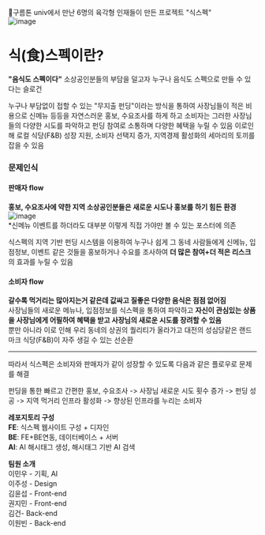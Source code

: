 🌸구름톤 univ에서 만난 6명의 육각형 인재들이 만든 프로젝트 "식스펙"  
![image](https://github.com/9roomthon-sixpack/.github/assets/108683454/7087de69-6da5-4e76-a179-91814c5935d6)
# 식(食)스펙이란?
**"음식도 스펙이다"**
소상공인분들의 부담을 덜고자 누구나 음식도 스펙으로 만들 수 있다는 슬로건  

누구나 부담없이 접할 수 있는 "무지출 펀딩"이라는 방식을 통하여 사장님들이 적은 비용으로 신메뉴 등등을
자연스러운 홍보, 수요조사를 하게 하고 소비자는 그러한 사장님들의 다양한 시도를 파악하고 펀딩 참여로 소통하며 다양한 혜택을 누릴 수 있음
이로인해 로컬 식당(F&B) 성장 지원, 소비자 선택지 증가, 지역경제 활성화의 세마리의 토끼를 잡을 수 있음  
  


### 문제인식
#### 판매자 flow 
**홍보, 수요조사에 약한 지역 소상공인분들은 새로운 시도나 홍보를 하기 힘든 환경**  
![image](https://github.com/9roomthon-sixpack/.github/assets/108683454/4bc6876c-d4f8-489e-95a9-4732ee1de752)  
*신메뉴 이벤트를 하더라도 대부분 이렇게 직접 가야만 볼 수 있는 포스터에 의존  
  
식스펙의 지역 기반 펀딩 시스템을 이용하여 누구나 쉽게 그 동네 사람들에게 신메뉴, 입점정보, 이벤트 같은 것들을 홍보하거나 수요를 조사하여 **더 많은 참여+더 적은 리스크**의 효과를 누릴 수 있음

#### 소비자 flow  
**갈수록 먹거리는 많아지는거 같은데 값싸고 질좋은 다양한 음식은 점점 없어짐**  
사장님들의 새로운 메뉴나, 입점정보를 식스펙을 통하여 파악하고 **자신이 관심있는 상품을 사장님에게 어필하여 혜택을 받고 사장님의 새로운 시도를 장려할 수 있음**  
뿐만 아니라 이로 인해 우리 동네의 상권의 퀄리티가 올라가고 대전의 성심당같은 랜드마크 식당(F&B)이 자주 생길 수 있는 선순환



---
따라서 식스펙은 소비자와 판매자가 같이 성장할 수 있도록 다음과 같은 플로우로 문제를 해결

펀딩을 통한 빠르고 간편한 홍보, 수요조사 -> 사장님 새로운 시도 횟수 증가 -> 펀딩 성공 -> 지역 먹거리 인프라 활성화 -> 향상된 인프라를 누리는 소비자  

**레포지토리 구성**  
**FE**: 식스펙 웹사이트 구성 + 디자인  
**BE**: FE+BE연동, 데이터베이스 + 서버  
**AI**: AI 해시태그 생성, 해시태그 기반 AI 검색

**팀원 소개**  
이민우 - 기획, AI  
이주성 - Design  
김윤섭 - Front-end  
권지민 - Front-end  
김건- Back-end  
이원빈 - Back-end
